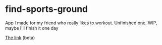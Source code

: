 # find-sports-ground

App I made for my friend who really likes to workout.
Unfinished one, WIP, maybe i'll finish it one day

[The link](https://find-sports-ground.web.app/) (beta)
